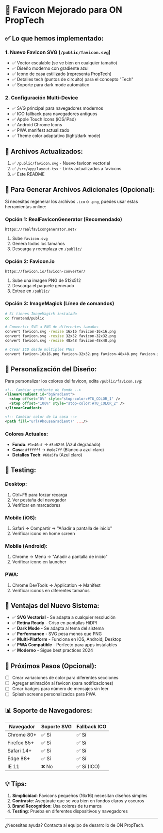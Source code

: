 # 🎨 Favicon Mejorado para ON PropTech

## ✅ Lo que hemos implementado:

### 1. **Nuevo Favicon SVG** (`/public/favicon.svg`)
- ✅ Vector escalable (se ve bien en cualquier tamaño)
- ✅ Diseño moderno con gradiente azul
- ✅ Icono de casa estilizado (representa PropTech)
- ✅ Detalles tech (puntos de circuito) para el concepto "Tech"
- ✅ Soporte para dark mode automático

### 2. **Configuración Multi-Device**
- ✅ SVG principal para navegadores modernos
- ✅ ICO fallback para navegadores antiguos
- ✅ Apple Touch Icons (iOS/iPad)
- ✅ Android Chrome Icons
- ✅ PWA manifest actualizado
- ✅ Theme color adaptativo (light/dark mode)

## 📁 Archivos Actualizados:

1. ✅ `/public/favicon.svg` - Nuevo favicon vectorial
2. ✅ `/src/app/layout.tsx` - Links actualizados a favicons
3. ✅ Este README

## 🔧 Para Generar Archivos Adicionales (Opcional):

Si necesitas regenerar los archivos `.ico` o `.png`, puedes usar estas herramientas online:

### Opción 1: RealFaviconGenerator (Recomendado)
```
https://realfavicongenerator.net/
```
1. Sube `favicon.svg`
2. Genera todos los tamaños
3. Descarga y reemplaza en `/public/`

### Opción 2: Favicon.io
```
https://favicon.io/favicon-converter/
```
1. Sube una imagen PNG de 512x512
2. Descarga el paquete generado
3. Extrae en `/public/`

### Opción 3: ImageMagick (Línea de comandos)
```bash
# Si tienes ImageMagick instalado
cd frontend/public

# Convertir SVG a PNG de diferentes tamaños
convert favicon.svg -resize 16x16 favicon-16x16.png
convert favicon.svg -resize 32x32 favicon-32x32.png
convert favicon.svg -resize 48x48 favicon-48x48.png

# Crear ICO desde múltiples PNGs
convert favicon-16x16.png favicon-32x32.png favicon-48x48.png favicon.ico
```

## 🎨 Personalización del Diseño:

Para personalizar los colores del favicon, edita `/public/favicon.svg`:

```xml
<!-- Cambiar gradiente de fondo -->
<linearGradient id="bgGradient">
  <stop offset="0%" style="stop-color:#TU_COLOR_1" />
  <stop offset="100%" style="stop-color:#TU_COLOR_2" />
</linearGradient>

<!-- Cambiar color de la casa -->
<path fill="url(#houseGradient)" .../>
```

### Colores Actuales:
- **Fondo**: `#1e40af` → `#3b82f6` (Azul degradado)
- **Casa**: `#ffffff` → `#e0e7ff` (Blanco a azul claro)
- **Detalles Tech**: `#60a5fa` (Azul claro)

## 📱 Testing:

### Desktop:
1. Ctrl+F5 para forzar recarga
2. Ver pestaña del navegador
3. Verificar en marcadores

### Mobile (iOS):
1. Safari → Compartir → "Añadir a pantalla de inicio"
2. Verificar icono en home screen

### Mobile (Android):
1. Chrome → Menú → "Añadir a pantalla de inicio"
2. Verificar icono en launcher

### PWA:
1. Chrome DevTools → Application → Manifest
2. Verificar iconos en diferentes tamaños

## 🚀 Ventajas del Nuevo Sistema:

- ✅ **SVG Vectorial** - Se adapta a cualquier resolución
- ✅ **Retina Ready** - Crisp en pantallas HiDPI
- ✅ **Dark Mode** - Se adapta al tema del sistema
- ✅ **Performance** - SVG pesa menos que PNG
- ✅ **Multi-Platform** - Funciona en iOS, Android, Desktop
- ✅ **PWA Compatible** - Perfecto para apps instalables
- ✅ **Moderno** - Sigue best practices 2024

## 🎯 Próximos Pasos (Opcional):

- [ ] Crear variaciones de color para diferentes secciones
- [ ] Agregar animación al favicon (para notificaciones)
- [ ] Crear badges para número de mensajes sin leer
- [ ] Splash screens personalizados para PWA

## 📊 Soporte de Navegadores:

| Navegador | Soporte SVG | Fallback ICO |
|-----------|-------------|--------------|
| Chrome 80+ | ✅ Sí | ✅ Sí |
| Firefox 85+ | ✅ Sí | ✅ Sí |
| Safari 14+ | ✅ Sí | ✅ Sí |
| Edge 88+ | ✅ Sí | ✅ Sí |
| IE 11 | ❌ No | ✅ Sí (ICO) |

## 💡 Tips:

1. **Simplicidad**: Favicons pequeños (16x16) necesitan diseños simples
2. **Contraste**: Asegúrate que se vea bien en fondos claros y oscuros
3. **Brand Recognition**: Usa colores de tu marca
4. **Testing**: Prueba en diferentes dispositivos y navegadores

---

¿Necesitas ayuda? Contacta al equipo de desarrollo de ON PropTech.

